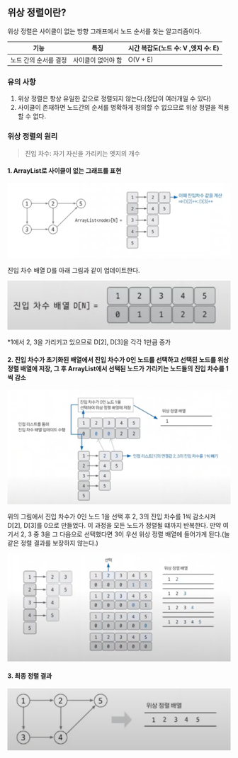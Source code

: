 ## 위상 정렬이란?

위상 정렬은 사이클이 없는 방향 그래프에서 노드 순서를 찾는 알고리즘이다.

| <center>기능</center> | <center>특징</center> | <center>시간 복잡도(노드 수: V ,엣지 수: E)</center> |
| :-------------------- | :-------------------- | :--------------------------------------------------- |
| 노드 간의 순서를 결정 | 사이클이 없어야 함    | O(V + E)                                             |

### 유의 사항

1. 위상 정렬은 항상 유일한 값으로 정렬되지 않는다.(정답이 여러개일 수 있다)
2. 사이클이 존재하면 노드간의 순서를 명확하게 정의할 수 없으므로 위상 정렬을 적용할 수 없다.

### 위상 정렬의 원리

> 진입 차수: 자기 자신을 가리키는 엣지의 개수

#### 1. ArrayList로 사이클이 없는 그래프를 표현

![in-degree](/cs/알고리즘/img/in-degree.png)

진입 차수 배열 D를 아래 그림과 같이 업데이트한다.

![update-in-degree](/cs/알고리즘/img/update-in-degree.png)

\*1에서 2, 3을 가리키고 있으므로 D[2], D[3]을 각각 1만큼 증가

#### 2. 진입 차수가 초기화된 배열에서 진입 차수가 0인 노드를 선택하고 선택된 노드를 위상 정렬 배열에 저장, 그 후 ArrayList에서 선택된 노드가 가리키는 노드들의 진입 차수를 1씩 감소

![select-decrease](/cs/알고리즘/img/select-decrease.png)

위의 그림에서 진입 차수가 0인 노드 1을 선택 후 2, 3의 진입 차수를 1씩 감소시켜 D[2], D[3]를 0으로 만들었다.
이 과정을 모든 노드가 정렬될 떄까지 반복한다.
만약 여기서 2, 3 중 3을 그 다음으로 선택했다면 3이 우선 위상 정렬 배열에 들어가게 된다.(늘 같은 정렬 결과를 보장하지 않는다.)

![topology-sort-procedure](/cs/알고리즘/img/topology-sort-procedure.png)

#### 3. 최종 정렬 결과

![topology-sort-result](/cs/알고리즘/img/topology-sort-result.png)
